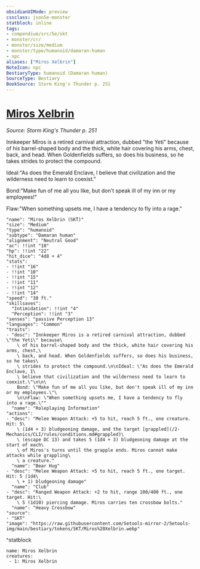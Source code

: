 ```yaml
---
obsidianUIMode: preview
cssclass: json5e-monster
statblock: inline
tags:
- compendium/src/5e/skt
- monster/cr/
- monster/size/medium
- monster/type/humanoid/damaran-human
- npc
aliases: ["Miros Xelbrin"]
NoteIcon: npc
BestiaryType: humanoid (Damaran human)
SourceType: Bestiary
BookSource: Storm King's Thunder p. 251
---
```

# [Miros Xelbrin](2-Mechanics/CLI/bestiary/npc/miros-xelbrin-skt.md)
*Source: Storm King's Thunder p. 251*  

Innkeeper Miros is a retired carnival attraction, dubbed "the Yeti" because of his barrel-shaped body and the thick, white hair covering his arms, chest, back, and head. When Goldenfields suffers, so does his business, so he takes strides to protect the compound.

Ideal:"As does the Emerald Enclave, I believe that civilization and the wilderness need to learn to coexist."

Bond:"Make fun of me all you like, but don't speak ill of my inn or my employees!"

Flaw:"When something upsets me, I have a tendency to fly into a rage."

```statblock
"name": "Miros Xelbrin (SKT)"
"size": "Medium"
"type": "humanoid"
"subtype": "Damaran human"
"alignment": "Neutral Good"
"ac": !!int "10"
"hp": !!int "22"
"hit_dice": "4d8 + 4"
"stats":
- !!int "16"
- !!int "10"
- !!int "15"
- !!int "11"
- !!int "12"
- !!int "14"
"speed": "30 ft."
"skillsaves":
  "Intimidation": !!int "4"
  "Perception": !!int "3"
"senses": "passive Perception 13"
"languages": "Common"
"traits":
- "desc": "Innkeeper Miros is a retired carnival attraction, dubbed \"the Yeti\" because\
    \ of his barrel-shaped body and the thick, white hair covering his arms, chest,\
    \ back, and head. When Goldenfields suffers, so does his business, so he takes\
    \ strides to protect the compound.\n\nIdeal: \"As does the Emerald Enclave, I\
    \ believe that civilization and the wilderness need to learn to coexist.\"\n\n\
    Bond: \"Make fun of me all you like, but don't speak ill of my inn or my employees.\"\
    \n\nFlaw: \"When something upsets me, I have a tendency to fly into a rage.\""
  "name": "Roleplaying Information"
"actions":
- "desc": "Melee Weapon Attack: +5 to hit, reach 5 ft., one creature. Hit: 5\
    \ (1d4 + 3) bludgeoning damage, and the target [grappled](/2-Mechanics/CLI/rules/conditions.md#grappled)\
    \ (escape DC 13) and takes 5 (1d4 + 3) bludgeoning damage at the start of each\
    \ of Miros's turns until the grapple ends. Miros cannot make attacks while grappling\
    \ a creature."
  "name": "Bear Hug"
- "desc": "Melee Weapon Attack: +5 to hit, reach 5 ft., one target. Hit: 5 (1d4\
    \ + 1) bludgeoning damage"
  "name": "Club"
- "desc": "Ranged Weapon Attack: +2 to hit, range 100/400 ft., one target. Hit:\
    \ 5 (1d10) piercing damage. Miros carries ten crossbow bolts."
  "name": "Heavy Crossbow"
"source":
- "SKT"
"image": "https://raw.githubusercontent.com/5etools-mirror-2/5etools-img/main/bestiary/tokens/SKT/Miros%20Xelbrin.webp"
```
^statblock

```encounter-table
name: Miros Xelbrin
creatures:
 - 1: Miros Xelbrin
```